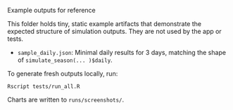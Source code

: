 Example outputs for reference

This folder holds tiny, static example artifacts that demonstrate the expected
structure of simulation outputs. They are not used by the app or tests.

- `sample_daily.json`: Minimal daily results for 3 days, matching the shape of
  `simulate_season(... )$daily`.

To generate fresh outputs locally, run:

```
Rscript tests/run_all.R
```

Charts are written to `runs/screenshots/`.

